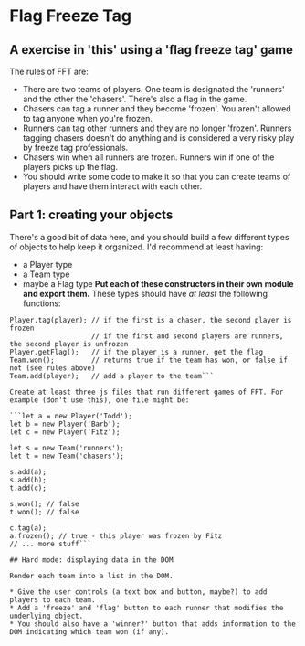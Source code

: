 # Flag Freeze Tag
## A exercise in 'this' using a 'flag freeze tag' game

The rules of FFT are:

* There are two teams of players. One team is designated the 'runners' and the other the 'chasers'. There's also a flag in the game.
* Chasers can tag a runner and they become 'frozen'. You aren't allowed to tag anyone when you're frozen.
* Runners can tag other runners and they are no longer 'frozen'. Runners tagging chasers doesn't do anything and is considered a very risky play by freeze tag professionals.
* Chasers win when all runners are frozen. Runners win if one of the players picks up the flag.
* You should write some code to make it so that you can create teams of players and have them interact with each other.

## Part 1: creating your objects

There's a good bit of data here, and you should build a few different types of objects to help keep it organized. I'd recommend at least having:

* a Player type
* a Team type
* maybe a Flag type
**Put each of these constructors in their own module and export them.** These types should have *at least* the following functions:

```// not actual code
Player.tag(player); // if the first is a chaser, the second player is frozen
                    // if the first and second players are runners, the second player is unfrozen
Player.getFlag();   // if the player is a runner, get the flag
Team.won();         // returns true if the team has won, or false if not (see rules above)
Team.add(player);   // add a player to the team```

Create at least three js files that run different games of FFT. For example (don't use this), one file might be:

```let a = new Player('Todd');
let b = new Player('Barb');
let c = new Player('Fitz');

let s = new Team('runners');
let t = new Team('chasers');

s.add(a);
s.add(b);
t.add(c);

s.won(); // false
t.won(); // false

c.tag(a);
a.frozen(); // true - this player was frozen by Fitz
// ... more stuff```

## Hard mode: displaying data in the DOM

Render each team into a list in the DOM.

* Give the user controls (a text box and button, maybe?) to add players to each team.
* Add a 'freeze' and 'flag' button to each runner that modifies the underlying object.
* You should also have a 'winner?' button that adds information to the DOM indicating which team won (if any).